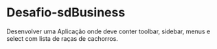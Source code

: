 # Desafio-sdBusiness
Desenvolver uma Aplicação onde deve conter toolbar, sidebar, menus e select com lista de raças de cachorros.
